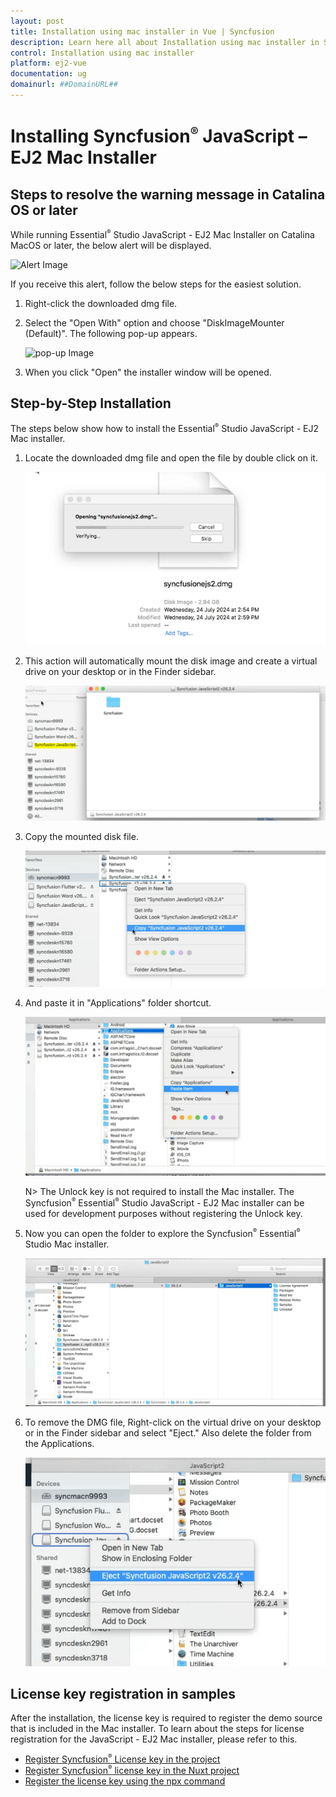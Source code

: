```yaml
---
layout: post
title: Installation using mac installer in Vue | Syncfusion
description: Learn here all about Installation using mac installer in Syncfusion Vue Installation and upgrade component of Syncfusion Essential JS 2 and more.
control: Installation using mac installer 
platform: ej2-vue
documentation: ug
domainurl: ##DomainURL##
---
```


# Installing Syncfusion<sup style="font-size:70%">&reg;</sup> JavaScript – EJ2 Mac Installer

## Steps to resolve the warning message in Catalina OS or later

   While running Essential<sup style="font-size:70%">&reg;</sup> Studio JavaScript - EJ2 Mac Installer on Catalina MacOS or later, the below alert will be displayed.

   ![Alert Image](images/Mac_Catalina_MacOS_Alert1.png)

   If you receive this alert, follow the below steps for the easiest solution.

   1. Right-click the downloaded dmg file.
   2. Select the "Open With" option and choose "DiskImageMounter (Default)". The following pop-up appears.

      ![pop-up Image](images/Mac_Catalina_MacOS_Alert2.png)

   3. When you click "Open" the installer window will be opened.

## Step-by-Step Installation

The steps below show how to install the Essential<sup style="font-size:70%">&reg;</sup> Studio JavaScript - EJ2 Mac installer.

1. Locate the downloaded dmg file and open the file by double click on it.

   ![Welcome wizard](images/Mac_Installer1.png)

2. This action will automatically mount the disk image and create a virtual drive on your desktop or in the Finder sidebar.

   ![License Agreement](images/Mac_Installer2.png)

3. Copy the mounted disk file.

   ![License Agree Confirmation](images/Mac_Installer3.png)

4. And paste it in "Applications" folder shortcut.

   ![License Agree Confirmation](images/Mac_Installer4.png)

   N> The Unlock key is not required to install the Mac installer. The Syncfusion<sup style="font-size:70%">&reg;</sup> Essential<sup style="font-size:70%">&reg;</sup> Studio JavaScript - EJ2 Mac installer can be used for development purposes without registering the Unlock key.

5. Now you can open the folder to explore the Syncfusion<sup style="font-size:70%">&reg;</sup> Essential<sup style="font-size:70%">&reg;</sup> Studio Mac installer.

   ![Destination](Images/Mac_Installer5.png)

6. To remove the DMG file, Right-click on the virtual drive on your desktop or in the Finder sidebar and select "Eject." Also delete the folder from the Applications.

   ![Install Location](images/Mac_Installer6.png)

## License key registration in samples

After the installation, the license key is required to register the demo source that is included in the Mac installer. To learn about the steps for license registration for the JavaScript - EJ2 Mac installer, please refer to this.

* [Register Syncfusion<sup style="font-size:70%">&reg;</sup> License key in the project](https://ej2.syncfusion.com/vue/documentation/licensing/license-key-registration#register-syncfusion-license-key-in-the-project)
* [Register Syncfusion<sup style="font-size:70%">&reg;</sup> license key in the Nuxt project](https://ej2.syncfusion.com/vue/documentation/licensing/license-key-registration#register-syncfusion-license-key-in-the-nuxt-project)
* [Register the license key using the npx command](https://ej2.syncfusion.com/vue/documentation/licensing/license-key-registration#register-syncfusion-license-key-using-the-npx-command)